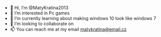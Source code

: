 - 👋 Hi, I’m @MatyKratina2013
- 👀 I’m interested in Pc games
- 🌱 I’m currently learning about making windows 10 look like windows 7
- 💞️ I’m looking to collaborate on 
- 📫 You can reach me at my email matykratina@email.cz
  

<!---
MatyKratina2013/MatyKratina2013 is a ✨ special ✨ repository because its `README.md` (this file) appears on your GitHub profile.
You can click the Preview link to take a look at your changes.
--->
